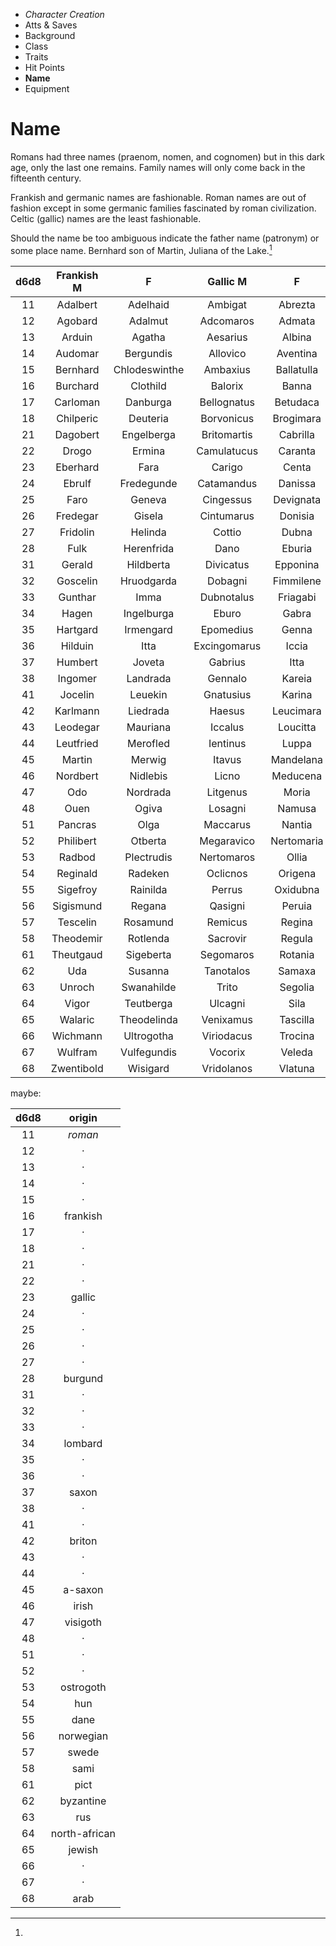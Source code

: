 
<!-- .margin.compass -->
* _Character Creation_
* Atts & Saves
* Background
* Class
* Traits
* Hit Points
* **Name**
* Equipment


# Name

Romans had three names (praenom, nomen, and cognomen) but in this dark age, only the last one remains. Family names will only come back in the fifteenth century.

Frankish and germanic names are fashionable. Roman names are out of fashion except in some germanic families fascinated by roman civilization. Celtic (gallic) names are the least fashionable.

Should the name be too ambiguous indicate the father name (patronym) or some place name. Bernhard son of Martin, Juliana of the Lake.[^1]

| d6d8 | Frankish M | F | Gallic M | F | Roman M | F |
|:----:|:----------:|:-:|:--------:|:-:|:-------:|:-:|
| 11 | Adalbert | Adelhaid | Ambigat | Abrezta | Aetius | Aemilia |
| 12 | Agobard | Adalmut | Adcomaros | Admata | Aemilius | Amanda |
| 13 | Arduin | Agatha | Aesarius | Albina | Antonius | Aquillia |
| 14 | Audomar | Bergundis | Allovico | Aventina | Appius | Aurelia |
| 15 | Bernhard | Chlodeswinthe | Ambaxius | Ballatulla | Armenius | Barbatia |
| 16 | Burchard | Clothild | Balorix | Banna | Augustus | Bella |
| 17 | Carloman | Danburga | Bellognatus | Betudaca | Aulus | Caecilia |
| 18 | Chilperic | Deuteria | Borvonicus | Brogimara | Caelus | Caesonia |
| 21 | Dagobert | Engelberga | Britomartis | Cabrilla | Caius | Calpurnia |
| 22 | Drogo | Ermina | Camulatucus | Caranta | Calpurnius | Camilia |
| 23 | Eberhard | Fara | Carigo | Centa | Camillus | Dillia |
| 24 | Ebrulf | Fredegunde | Catamandus | Danissa | Cassius | Domitia |
| 25 | Faro | Geneva | Cingessus | Devignata | Castorius | Drusilla |
| 26 | Fredegar | Gisela | Cintumarus | Donisia | Cnaeus | Eboria |
| 27 | Fridolin | Helinda | Cottio | Dubna | Decimus | Egnatia |
| 28 | Fulk | Herenfrida | Dano | Eburia | Drusus | Ennia |
| 31 | Gerald | Hildberta | Divicatus | Epponina | Eborius | Fabiana |
| 32 | Goscelin | Hruodgarda | Dobagni | Fimmilene | Eugenus | Festa |
| 33 | Gunthar | Imma | Dubnotalus | Friagabi | Fabius | Flavia |
| 34 | Hagen | Ingelburga | Eburo | Gabra | Falco | Florentia |
| 35 | Hartgard | Irmengard | Epomedius | Genna | Faustus | Galeria |
| 36 | Hilduin | Itta | Excingomarus | Iccia | Felix | Gemella |
| 37 | Humbert | Joveta | Gabrius | Itta | Flavius | Germanica |
| 38 | Ingomer | Landrada | Gennalo | Kareia | Gallus | Helvetia |
| 41 | Jocelin | Leuekin | Gnatusius | Karina | Germanicus | Hortensa |
| 42 | Karlmann | Liedrada | Haesus | Leucimara | Julianus | Icilia |
| 43 | Leodegar | Mauriana | Iccalus | Loucitta | Livius | Iovia |
| 44 | Leutfried | Merofled | Ientinus | Luppa | Longinius | Julia |
| 45 | Martin | Merwig | Itavus | Mandelana | Lucius | Laetoria |
| 46 | Nordbert | Nidlebis | Licno | Meducena | Marcellus | Lentula |
| 47 | Odo | Nordrada | Litgenus | Moria | Marcus | Lucilia |
| 48 | Ouen | Ogiva | Losagni | Namusa | Munatius | Lucretia |
| 51 | Pancras | Olga | Maccarus | Nantia | Maximus | Marcia |
| 52 | Philibert | Otberta | Megaravico | Nertomaria | Numerius | Nepia |
| 53 | Radbod | Plectrudis | Nertomaros | Ollia | Octavianus | Octavia |
| 54 | Reginald | Radeken | Oclicnos | Origena | Paulus | Orania |
| 55 | Sigefroy | Rainilda | Perrus | Oxidubna | Primus | Orissa |
| 56 | Sigismund | Regana | Qasigni | Peruia | Publius | Plautia |
| 57 | Tescelin | Rosamund | Remicus | Regina | Quintus | Pompeia |
| 58 | Theodemir | Rotlenda | Sacrovir | Regula | Secundus | Quinctia |
| 61 | Theutgaud | Sigeberta | Segomaros | Rotania | Sempronius | Quintiliana |
| 62 | Uda | Susanna | Tanotalos | Samaxa | Septimus | Romana |
| 63 | Unroch | Swanahilde | Trito | Segolia | Sextus | Rusonia |
| 64 | Vigor | Teutberga | Ulcagni | Sila | Tertius | Scribonia |
| 65 | Walaric | Theodelinda | Venixamus | Tascilla | Tiberius | Tullia |
| 66 | Wichmann | Ultrogotha | Viriodacus | Trocina | Titus | Umbria |
| 67 | Wulfram | Vulfegundis | Vocorix | Veleda | Tullus | Valeria |
| 68 | Zwentibold | Wisigard | Vridolanos | Vlatuna | Valerius | Victorina |


[^1]:
  maybe:

  <!-- .social-class -->
  | d6d8 | origin        |
  |:----:|:-------------:|
  |  11  | _roman_       |
  |  12  | ·             |
  |  13  | ·             |
  |  14  | ·             |
  |  15  | ·             |
  |  16  | frankish      |
  |  17  | ·             |
  |  18  | ·             |
  |  21  | ·             |
  |  22  | ·             |
  |  23  | gallic        |
  |  24  | ·             |
  |  25  | ·             |
  |  26  | ·             |
  |  27  | ·             |
  |  28  | burgund       |
  |  31  | ·             |
  |  32  | ·             |
  |  33  | ·             |
  |  34  | lombard       |
  |  35  | ·             |
  |  36  | ·             |
  |  37  | saxon         |
  |  38  | ·             |
  |  41  | ·             |
  |  42  | briton        |
  |  43  | ·             |
  |  44  | ·             |
  |  45  | a-saxon       |
  |  46  | irish         |
  |  47  | visigoth      |
  |  48  | ·             |
  |  51  | ·             |
  |  52  | ·             |
  |  53  | ostrogoth     |
  |  54  | hun           |
  |  55  | dane          |
  |  56  | norwegian     |
  |  57  | swede         |
  |  58  | sami          |
  |  61  | pict          |
  |  62  | byzantine     |
  |  63  | rus           |
  |  64  | north-african |
  |  65  | jewish        |
  |  66  | ·             |
  |  67  | ·             |
  |  68  | arab          |

